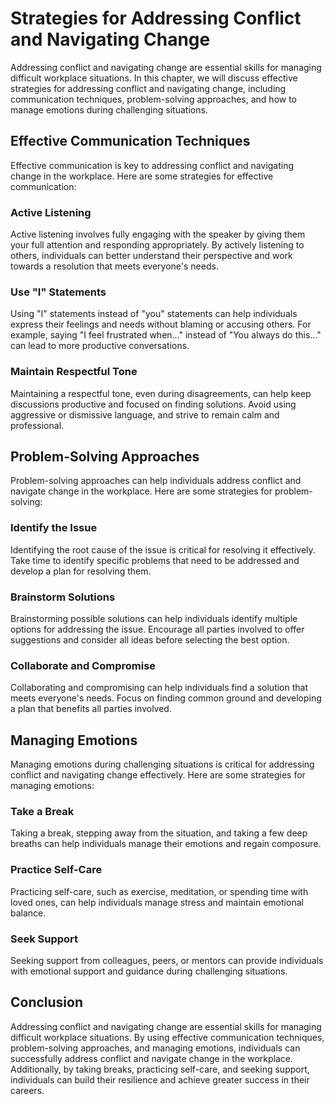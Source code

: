 Strategies for Addressing Conflict and Navigating Change
==============================================================================================================

Addressing conflict and navigating change are essential skills for managing difficult workplace situations. In this chapter, we will discuss effective strategies for addressing conflict and navigating change, including communication techniques, problem-solving approaches, and how to manage emotions during challenging situations.

Effective Communication Techniques
----------------------------------

Effective communication is key to addressing conflict and navigating change in the workplace. Here are some strategies for effective communication:

### Active Listening

Active listening involves fully engaging with the speaker by giving them your full attention and responding appropriately. By actively listening to others, individuals can better understand their perspective and work towards a resolution that meets everyone's needs.

### Use "I" Statements

Using "I" statements instead of "you" statements can help individuals express their feelings and needs without blaming or accusing others. For example, saying "I feel frustrated when..." instead of "You always do this..." can lead to more productive conversations.

### Maintain Respectful Tone

Maintaining a respectful tone, even during disagreements, can help keep discussions productive and focused on finding solutions. Avoid using aggressive or dismissive language, and strive to remain calm and professional.

Problem-Solving Approaches
--------------------------

Problem-solving approaches can help individuals address conflict and navigate change in the workplace. Here are some strategies for problem-solving:

### Identify the Issue

Identifying the root cause of the issue is critical for resolving it effectively. Take time to identify specific problems that need to be addressed and develop a plan for resolving them.

### Brainstorm Solutions

Brainstorming possible solutions can help individuals identify multiple options for addressing the issue. Encourage all parties involved to offer suggestions and consider all ideas before selecting the best option.

### Collaborate and Compromise

Collaborating and compromising can help individuals find a solution that meets everyone's needs. Focus on finding common ground and developing a plan that benefits all parties involved.

Managing Emotions
-----------------

Managing emotions during challenging situations is critical for addressing conflict and navigating change effectively. Here are some strategies for managing emotions:

### Take a Break

Taking a break, stepping away from the situation, and taking a few deep breaths can help individuals manage their emotions and regain composure.

### Practice Self-Care

Practicing self-care, such as exercise, meditation, or spending time with loved ones, can help individuals manage stress and maintain emotional balance.

### Seek Support

Seeking support from colleagues, peers, or mentors can provide individuals with emotional support and guidance during challenging situations.

Conclusion
----------

Addressing conflict and navigating change are essential skills for managing difficult workplace situations. By using effective communication techniques, problem-solving approaches, and managing emotions, individuals can successfully address conflict and navigate change in the workplace. Additionally, by taking breaks, practicing self-care, and seeking support, individuals can build their resilience and achieve greater success in their careers.
